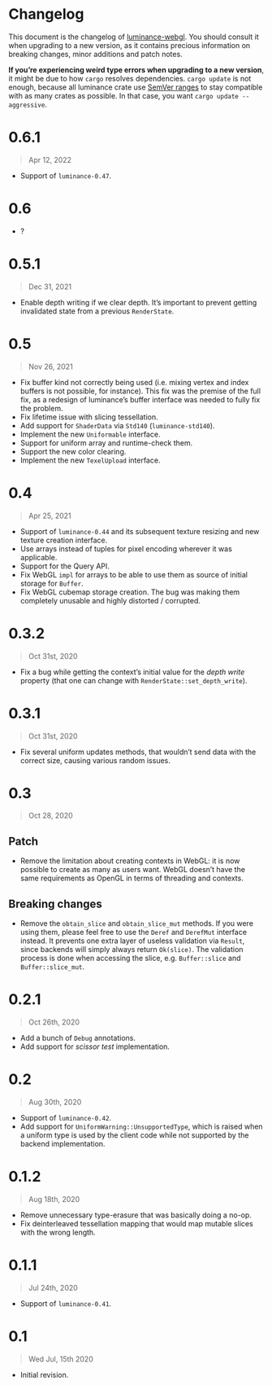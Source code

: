 # Changelog

This document is the changelog of [luminance-webgl](https://crates.io/crates/luminance-webgl).
You should consult it when upgrading to a new version, as it contains precious information on
breaking changes, minor additions and patch notes.

**If you’re experiencing weird type errors when upgrading to a new version**, it might be due to
how `cargo` resolves dependencies. `cargo update` is not enough, because all luminance crate use
[SemVer ranges](https://doc.rust-lang.org/cargo/reference/specifying-dependencies.html) to stay
compatible with as many crates as possible. In that case, you want `cargo update --aggressive`.

# 0.6.1

> Apr 12, 2022

- Support of `luminance-0.47`.

# 0.6

- ?

# 0.5.1

> Dec 31, 2021

- Enable depth writing if we clear depth. It’s important to prevent getting invalidated state from a previous
  `RenderState`.

# 0.5

> Nov 26, 2021

- Fix buffer kind not correctly being used (i.e. mixing vertex and index buffers is not possible, for instance). This
  fix was the premise of the full fix, as a redesign of luminance’s buffer interface was needed to fully fix the problem.
- Fix lifetime issue with slicing tessellation.
- Add support for `ShaderData` via `Std140` (`luminance-std140`).
- Implement the new `Uniformable` interface.
- Support for uniform array and runtime-check them.
- Support the new color clearing.
- Implement the new `TexelUpload` interface.

# 0.4

> Apr 25, 2021

- Support of `luminance-0.44` and its subsequent texture resizing and new texture creation interface.
- Use arrays instead of tuples for pixel encoding wherever it was applicable.
- Support for the Query API.
- Fix WebGL `impl` for arrays to be able to use them as source of initial storage for `Buffer`.
- Fix WebGL cubemap storage creation. The bug was making them completely unusable and highly distorted / corrupted.

# 0.3.2

> Oct 31st, 2020

- Fix a bug while getting the context’s initial value for the _depth write_ property (that one can change with
  `RenderState::set_depth_write`).

# 0.3.1

> Oct 31st, 2020

- Fix several uniform updates methods, that wouldn’t send data with the correct size, causing various random issues.

# 0.3

> Oct 28, 2020

## Patch

- Remove the limitation about creating contexts in WebGL: it is now possible to create as many as users want. WebGL
  doesn’t have the same requirements as OpenGL in terms of threading and contexts.

## Breaking changes

- Remove the `obtain_slice` and `obtain_slice_mut` methods. If you were using them, please feel free to use the `Deref`
  and `DerefMut` interface instead. It prevents one extra layer of useless validation via `Result`, since backends will
  simply always return `Ok(slice)`. The validation process is done when accessing the slice, e.g. `Buffer::slice` and
  `Buffer::slice_mut`.

# 0.2.1

> Oct 26th, 2020

- Add a bunch of `Debug` annotations.
- Add support for _scissor test_ implementation.

# 0.2

> Aug 30th, 2020

- Support of `luminance-0.42`.
- Add support for `UniformWarning::UnsupportedType`, which is raised when a uniform type is used by the client
  code while not supported by the backend implementation.

# 0.1.2

> Aug 18th, 2020

- Remove unnecessary type-erasure that was basically doing a no-op.
- Fix deinterleaved tessellation mapping that would map mutable slices with the wrong length.

# 0.1.1

> Jul 24th, 2020

- Support of `luminance-0.41`.

# 0.1

> Wed Jul, 15th 2020

- Initial revision.

[luminance-webgl]: https://crates.io/crates/luminance-webgl
